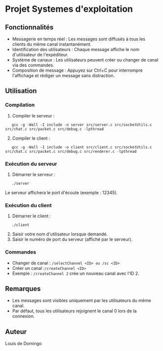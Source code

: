 
# Projet Systemes d'exploitation



## Fonctionnalités  
- Messagerie en temps réel : Les messages sont diffusés à tous les clients du même canal instantanément.  
- Identification des utilisateurs : Chaque message affiche le nom d'utilisateur de l'expéditeur.  
- Système de canaux : Les utilisateurs peuvent créer ou changer de canal via des commandes.  
- Composition de message : Appuyez sur Ctrl+C pour interrompre l'affichage et rédiger un message sans distraction.  

## Utilisation  

### Compilation  
1. Compiler le serveur :  
```
   gcc -g -Wall -I include -o server src/server.c src/socketUtils.c src/chat.c src/packet.c src/debug.c -lpthread
```
2. Compiler le client :  
```
   gcc -g -Wall -I include -o client src/client.c src/socketUtils.c src/chat.c src/packet.c src/debug.c src/renderer.c -lpthread 
```
### Exécution du serveur  
1. Démarrer le serveur : 
``` 
   ./server
```  
   Le serveur affichera le port d'écoute (exemple : 12345).  

### Exécution du client  
1. Démarrer le client : 
``` 
   ./client  
```
2. Saisir votre nom d'utilisateur lorsque demandé.  
3. Saisir le numéro de port du serveur (affiché par le serveur).  

### Commandes  
- Changer de canal : ```/selectChannel <ID> ou /sc <ID> ``` 
- Créer un canal :``` /createChannel <ID> ``` 
- Exemple : ```/createChannel 2``` crée un nouveau canal avec l'ID 2.  

## Remarques  
- Les messages sont visibles uniquement par les utilisateurs du même canal.  
- Par défaut, tous les utilisateurs rejoignent le canal 0 lors de la connexion.  

## Auteur
Louis de Domingo 